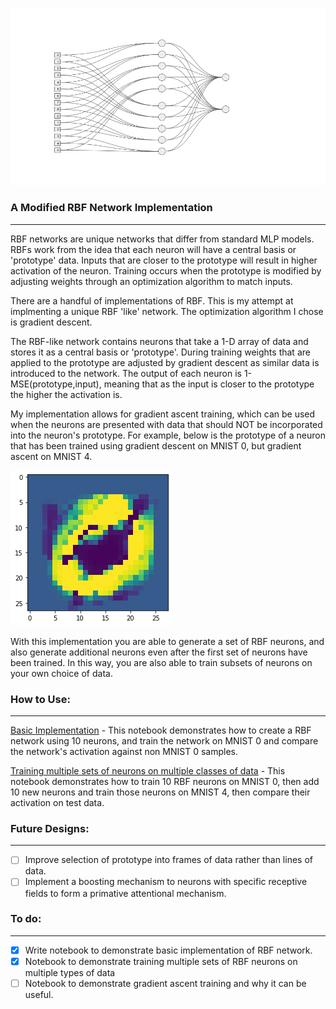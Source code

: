 


![alt text](/images/network.png)


### A Modified RBF Network Implementation 

-----
RBF networks are unique networks that differ from standard MLP models. RBFs work from the idea that each neuron will have a central basis or 'prototype' data. Inputs that are closer to the prototype will result in higher activation of the neuron. Training occurs when the prototype is modified by adjusting weights through an optimization algorithm to match inputs. 

There are a handful of implementations of RBF. This is my attempt at implmenting a unique RBF 'like' network. The optimization algorithm I chose is gradient descent. 

The RBF-like network contains neurons that take a 1-D array of data and stores it as a central basis or 'prototype'. During training weights that are applied to the prototype are adjusted by gradient descent as similar data is introduced to the network. The output of each neuron is 1-MSE(prototype,input), meaning that as the input is closer to the prototype the higher the activation is. 

My implementation allows for gradient ascent training, which can be used when the neurons are presented with data that should NOT be incorporated into the neuron's prototype. For example, below is the prototype of a neuron that has been trained using gradient descent on MNIST 0, but gradient ascent on MNIST 4. 


 ![alt text](/images/0NOT4.png)


With this implementation you are able to generate a set of RBF neurons, and also generate additional neurons even after the first set of neurons have been trained. In this way, you are also able to train subsets of neurons on your own choice of data.


### How to Use:
------

<a href="https://github.com/pluu2/RBF-Network-Gradient/blob/master/Basic_Implementation.ipynb">Basic Implementation</a> - This notebook demonstrates how to create a RBF network using 10 neurons, and train the network on MNIST 0 and compare the network's activation against non MNIST 0 samples. 

<a href="https://github.com/pluu2/RBF-Network-Gradient/blob/master/RBF_Multiple_Neuron_Sets.ipynb">Training multiple sets of neurons on multiple classes of data</a> - This notebook demonstrates how to train 10 RBF neurons on MNIST 0, then add 10 new neurons and train those neurons on MNIST 4, then compare their activation on test data. 

### Future Designs: 
-----
- [ ] Improve selection of prototype into frames of data rather than lines of data. 
- [ ] Implement a boosting mechanism to neurons with specific receptive fields to form a primative attentional mechanism. 

### To do:
-----
- [x] Write notebook to demonstrate basic implementation of RBF network.
- [X] Notebook to demonstrate training multiple sets of RBF neurons on multiple types of data
- [ ] Notebook to demonstrate gradient ascent training and why it can be useful.  
